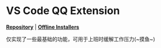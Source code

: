 # VS Code QQ Extension

**[Repository](https://github.com/takayama-lily/vscode-qq)** | **[Offline Installers](https://github.com/takayama-lily/vscode-qq/releases)**

仅实现了一些最基础的功能，可用于上班时缓解工作压力(~摸鱼~)
